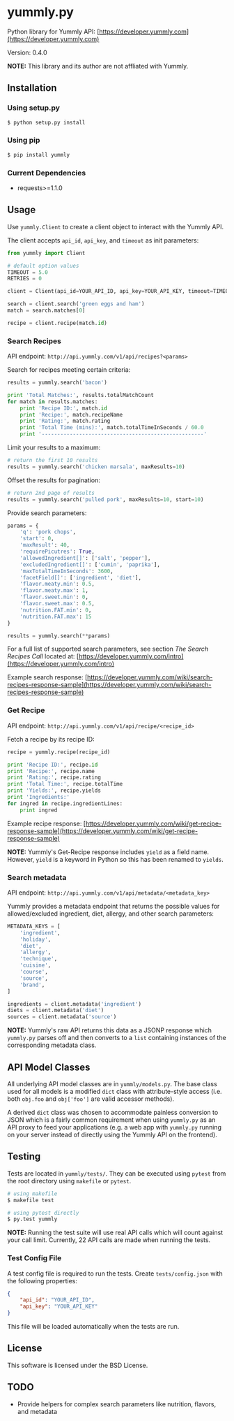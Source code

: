 # yummly.py

Python library for Yummly API: [https://developer.yummly.com](https://developer.yummly.com)

Version: 0.4.0

**NOTE:** This library and its author are not affliated with Yummly.

## Installation

### Using setup.py

```bash
$ python setup.py install
```

### Using pip

```bash
$ pip install yummly
```

### Current Dependencies

- requests>=1.1.0

## Usage

Use `yummly.Client` to create a client object to interact with the Yummly API.

The client accepts `api_id`, `api_key`, and `timeout` as init parameters:

```python
from yummly import Client

# default option values
TIMEOUT = 5.0
RETRIES = 0

client = Client(api_id=YOUR_API_ID, api_key=YOUR_API_KEY, timeout=TIMEOUT, retries=RETRIES)

search = client.search('green eggs and ham')
match = search.matches[0]

recipe = client.recipe(match.id)
```

### Search Recipes

API endpoint: `http://api.yummly.com/v1/api/recipes?<params>`

Search for recipes meeting certain criteria:

```python
results = yummly.search('bacon')

print 'Total Matches:', results.totalMatchCount
for match in results.matches:
    print 'Recipe ID:', match.id
    print 'Recipe:', match.recipeName
    print 'Rating:', match.rating
    print 'Total Time (mins):', match.totalTimeInSeconds / 60.0
    print '----------------------------------------------------'
```

Limit your results to a maximum:

```python
# return the first 10 results
results = yummly.search('chicken marsala', maxResults=10)
```

Offset the results for pagination:

```python
# return 2nd page of results
results = yummly.search('pulled pork', maxResults=10, start=10)
```

Provide search parameters:

```python
params = {
    'q': 'pork chops',
    'start': 0,
    'maxResult': 40,
    'requirePicutres': True,
    'allowedIngredient[]': ['salt', 'pepper'],
    'excludedIngredient[]': ['cumin', 'paprika'],
    'maxTotalTimeInSeconds': 3600,
    'facetField[]': ['ingredient', 'diet'],
    'flavor.meaty.min': 0.5,
    'flavor.meaty.max': 1,
    'flavor.sweet.min': 0,
    'flavor.sweet.max': 0.5,
    'nutrition.FAT.min': 0,
    'nutrition.FAT.max': 15
}

results = yummly.search(**params)
```

For a full list of supported search parameters, see section _The Search Recipes Call_ located at: [https://developer.yummly.com/intro](https://developer.yummly.com/intro)

Example search response: [https://developer.yummly.com/wiki/search-recipes-response-sample](https://developer.yummly.com/wiki/search-recipes-response-sample)

### Get Recipe

API endpoint: `http://api.yummly.com/v1/api/recipe/<recipe_id>`

Fetch a recipe by its recipe ID:

```python
recipe = yummly.recipe(recipe_id)

print 'Recipe ID:', recipe.id
print 'Recipe:', recipe.name
print 'Rating:', recipe.rating
print 'Total Time:', recipe.totalTime
print 'Yields:', recipe.yields
print 'Ingredients:'
for ingred in recipe.ingredientLines:
    print ingred
```

Example recipe response: [https://developer.yummly.com/wiki/get-recipe-response-sample](https://developer.yummly.com/wiki/get-recipe-response-sample)

**NOTE:** Yummly's Get-Recipe response includes `yield` as a field name. However, `yield` is a keyword in Python so this has been renamed to `yields`.

### Search metadata

API endpoint: `http://api.yummly.com/v1/api/metadata/<metadata_key>`

Yummly provides a metadata endpoint that returns the possible values for allowed/excluded ingredient, diet, allergy, and other search parameters:

```python
METADATA_KEYS = [
    'ingredient',
    'holiday',
    'diet',
    'allergy',
    'technique',
    'cuisine',
    'course',
    'source',
    'brand',
]

ingredients = client.metadata('ingredient')
diets = client.metadata('diet')
sources = client.metadata('source')
```

**NOTE:** Yummly's raw API returns this data as a JSONP response which `yummly.py` parses off and then converts to a `list` containing instances of the corresponding metadata class.

## API Model Classes

All underlying API model classes are in `yummly/models.py`. The base class used for all models is a modified `dict` class with attribute-style access (i.e. both `obj.foo` and `obj['foo']` are valid accessor methods).

A derived `dict` class was chosen to accommodate painless conversion to JSON which is a fairly common requirement when using `yummly.py` as an API proxy to feed your applications (e.g. a web app with `yummly.py` running on your server instead of directly using the Yummly API on the frontend).

## Testing

Tests are located in `yummly/tests/`. They can be executed using `pytest` from the root directory using `makefile` or `pytest`.

```bash
# using makefile
$ makefile test

# using pytest directly
$ py.test yummly
```

**NOTE:** Running the test suite will use real API calls which will count against your call limit. Currently, 22 API calls are made when running the tests.

### Test Config File

A test config file is required to run the tests. Create `tests/config.json` with the following properties:

```json
{
    "api_id": "YOUR_API_ID",
    "api_key": "YOUR_API_KEY"
}
```

This file will be loaded automatically when the tests are run.

## License

This software is licensed under the BSD License.

## TODO

- Provide helpers for complex search parameters like nutrition, flavors, and metadata
